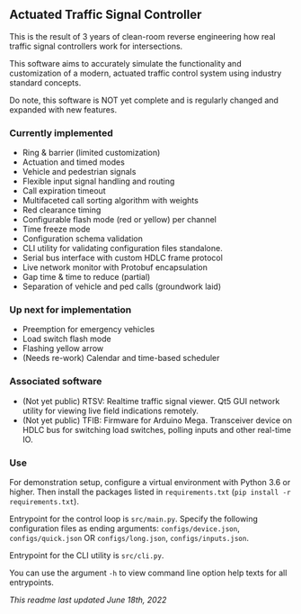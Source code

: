 ## Actuated Traffic Signal Controller

This is the result of 3 years of clean-room reverse engineering how real traffic signal controllers work for intersections.

This software aims to accurately simulate the functionality and customization of a modern, actuated traffic control system using industry standard concepts.

Do note, this software is NOT yet complete and is regularly changed and expanded with new features.

### Currently implemented

- Ring & barrier (limited customization)
- Actuation and timed modes
- Vehicle and pedestrian signals
- Flexible input signal handling and routing
- Call expiration timeout
- Multifaceted call sorting algorithm with weights
- Red clearance timing
- Configurable flash mode (red or yellow) per channel
- Time freeze mode
- Configuration schema validation
- CLI utility for validating configuration files standalone.
- Serial bus interface with custom HDLC frame protocol
- Live network monitor with Protobuf encapsulation
- Gap time & time to reduce (partial)
- Separation of vehicle and ped calls (groundwork laid)

### Up next for implementation

- Preemption for emergency vehicles
- Load switch flash mode
- Flashing yellow arrow
- (Needs re-work) Calendar and time-based scheduler

### Associated software

- (Not yet public) RTSV: Realtime traffic signal viewer. Qt5 GUI network utility for viewing live field indications remotely.
- (Not yet public) TFIB: Firmware for Arduino Mega. Transceiver device on HDLC bus for switching load switches, polling inputs and other real-time IO.

### Use

For demonstration setup, configure a virtual environment with Python 3.6 or higher. Then install the packages listed in `requirements.txt` (`pip install -r requirements.txt`).

Entrypoint for the control loop is `src/main.py`. Specify the following configuration files as ending arguments: `configs/device.json`, `configs/quick.json`
OR `configs/long.json`, `configs/inputs.json`.

Entrypoint for the CLI utility is `src/cli.py`.

You can use the argument `-h` to view command line option help texts for all entrypoints.

_This readme last updated June 18th, 2022_
